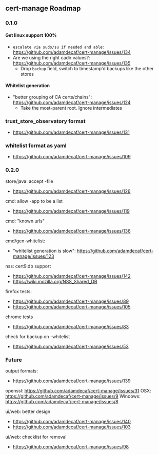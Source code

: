 ## cert-manage Roadmap

### 0.1.0

#### Get linux support 100%

- `escalate via sudo/su if needed and able`: https://github.com/adamdecaf/cert-manage/issues/134
- Are we using the right cadir values?: https://github.com/adamdecaf/cert-manage/issues/135
  - Drop `backup` field, switch to timestamp'd backups like the other stores

#### Whitelist generation

- "better grouping of CA certs/chains": https://github.com/adamdecaf/cert-manage/issues/124
  - Take the most-parent root. Ignore intermediates

### trust_store_observatory format

- https://github.com/adamdecaf/cert-manage/issues/131

### whitelist format as yaml

- https://github.com/adamdecaf/cert-manage/issues/109


### 0.2.0

store/java: accept -file
 - https://github.com/adamdecaf/cert-manage/issues/126

cmd: allow -app to be a list
 - https://github.com/adamdecaf/cert-manage/issues/119

cmd: "known urls"
 - https://github.com/adamdecaf/cert-manage/issues/136

cmd/gen-whitelist:
 - "whitelist generation is slow": https://github.com/adamdecaf/cert-manage/issues/123

nss: cert9.db support
 - https://github.com/adamdecaf/cert-manage/issues/142
 - https://wiki.mozilla.org/NSS_Shared_DB

firefox tests:
 - https://github.com/adamdecaf/cert-manage/issues/89
 - https://github.com/adamdecaf/cert-manage/issues/105

chrome tests
 - https://github.com/adamdecaf/cert-manage/issues/83

check for backup on -whitelist
 - https://github.com/adamdecaf/cert-manage/issues/53

### Future

output formats:
 - https://github.com/adamdecaf/cert-manage/issues/139

openssl: https://github.com/adamdecaf/cert-manage/issues/31
OSX: https://github.com/adamdecaf/cert-manage/issues/9
Windows: https://github.com/adamdecaf/cert-manage/issues/8

ui/web: better design
 - https://github.com/adamdecaf/cert-manage/issues/140
 - https://github.com/adamdecaf/cert-manage/issues/103

ui/web: checklist for removal
 - https://github.com/adamdecaf/cert-manage/issues/98
